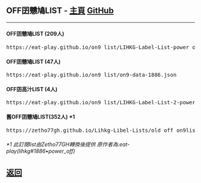 <h2>OFF囝戇鳩LIST - <a href="https://bit.ly/lihkg_on9_list">主頁</a> <a href="https://github.com/eat-play/on9_list">GitHub</a></h2>
<hr />

<h4>OFF囝戇鳩LIST (209人)</h4>
<div class="off_on9_list1"><pre>https://eat-play.github.io/on9_list/LIHKG-Label-List-power_off-1886.json</pre></div>
<h4>OFF囝戇鳩LIST (47人)</h4>
<div class="off_on9_list2"><pre>https://eat-play.github.io/on9_list/on9-data-1886.json </pre></div>
<h4>OFF囝高汁LIST (4人)</h4>
<div class="off_on9_list3"><pre>https://eat-play.github.io/on9_list/LIHKG-Label-List-2-power_off-1886.json </pre></div>
<h4>舊OFF囝戇鳩LIST(352人) *1</h4>
<div class="off_on9_list4"><pre>https://zetho77gh.github.io/Lihkg-Libel-Lists/old_off_on9list.json</pre></div>
<h6>*1 此訂閱list由Zetho77GH轉換後提供 原作者為:eat-play(lihkg#1886•power_off)</h6>
<h2><a href="./">返回</a></h2>
